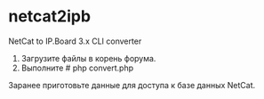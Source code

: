 netcat2ipb
==========

NetCat to IP.Board 3.x CLI converter

1. Загрузите файлы в корень форума.
2. Выполните # php convert.php

Заранее приготовьте данные для доступа к базе данных NetCat.